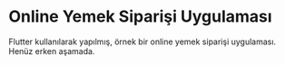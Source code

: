# Online Yemek Siparişi Uygulaması

Flutter kullanılarak yapılmış, örnek bir online yemek siparişi uygulaması. Henüz erken aşamada.
